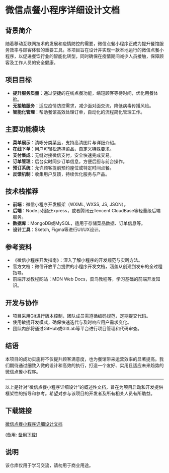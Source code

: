 # 微信点餐小程序详细设计文档

## 背景简介
随着移动互联网技术的发展和疫情防控的需要，微信点餐小程序正成为提升餐馆服务效率与顾客体验的重要工具。本项目旨在设计并实现一款本地运行的微信点餐小程序，以促进餐饮行业的智能化转型，同时确保在疫情期间减少人员接触，保障顾客及工作人员的安全健康。

## 项目目标
- **提升服务质量**：通过便捷的在线点餐功能，缩短顾客等待时间，优化用餐体验。
- **无接触服务**：适应疫情防控需求，减少面对面交流，降低病毒传播风险。
- **智能化管理**：帮助餐馆高效处理订单，自动化的流程简化管理工作。

## 主要功能模块
- **菜单展示**：清晰分类菜品，支持高清图片与详细介绍。
- **在线下单**：用户可轻松选择菜品，自定义特殊要求。
- **支付集成**：无缝对接微信支付，安全快速完成交易。
- **订单管理**：后台实时同步订单信息，方便后厨与前台操作。
- **预订系统**：允许顾客提前预约座位或特定时间点餐。
- **反馈机制**：收集用户反馈，持续优化服务与产品。

## 技术栈推荐
- **前端**：微信小程序开发框架（WXML, WXSS, JS, JSON）。
- **后端**：Node.js搭配Express，或者腾讯云Tencent CloudBase等轻量级后端服务。
- **数据库**：MongoDB或MySQL，适用于存储菜品数据、订单信息等。
- **设计工具**：Sketch, Figma等进行UI/UX设计。

## 参考资料
- 《微信小程序开发指南》：深入了解小程序的开发规范与实践方法。
- 官方文档：微信开放平台提供的小程序开发文档，涵盖从创建到发布的全过程指导。
- 前端开发教程网站：MDN Web Docs，菜鸟教程等，学习基础的前端开发知识。

## 开发与协作
- 项目采用Git进行版本控制，团队成员需遵循编码规范，定期提交代码。
- 使用敏捷开发模式，确保快速迭代与及时响应用户需求变化。
- 团队内部将通过GitHub或GitLab等平台进行项目管理和代码审查。

## 结语
本项目的成功实施将不仅提升顾客满意度，也为餐馆带来运营效率的显著提高。我们期待通过细致入微的设计和高效的执行，打造一个友好、实用且适应未来趋势的微信点餐小程序。

---

以上是针对“微信点餐小程序详细设计”的概述性文档，旨在为项目启动和开发提供框架性的指导和参考。希望对参与该项目的开发者及所有相关人员有所助益。

## 下载链接
[微信点餐小程序详细设计文档](https://pan.quark.cn/s/490afb50d812) 

(备用: [备用下载](https://pan.baidu.com/s/11dKL2s-quH2h4IGZOK_uuQ?pwd=1234))

## 说明

该仓库仅用于学习交流，请勿用于商业用途。
